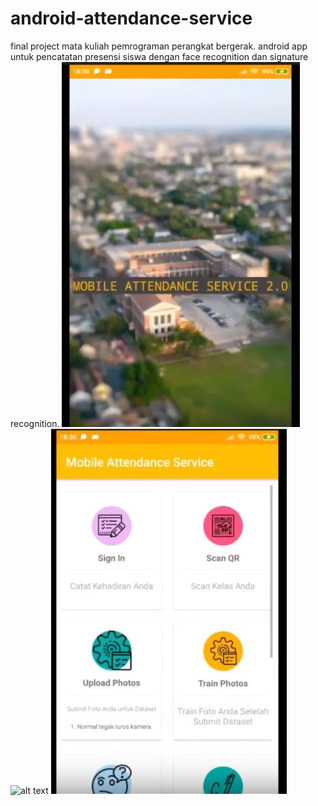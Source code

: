 # android-attendance-service
final project mata kuliah pemrograman perangkat bergerak.
android app untuk pencatatan presensi siswa dengan face recognition dan signature recognition.
![alt text](https://raw.githubusercontent.com/karyoutomoo/android-attendance-service/master/Capture.JPG)
![alt text](https://raw.githubusercontent.com/karyoutomoo/android-attendance-service/master/Capture1.JPG)
![alt text](https://raw.githubusercontent.com/karyoutomoo/android-attendance-service/master/Capture2.JPG)
